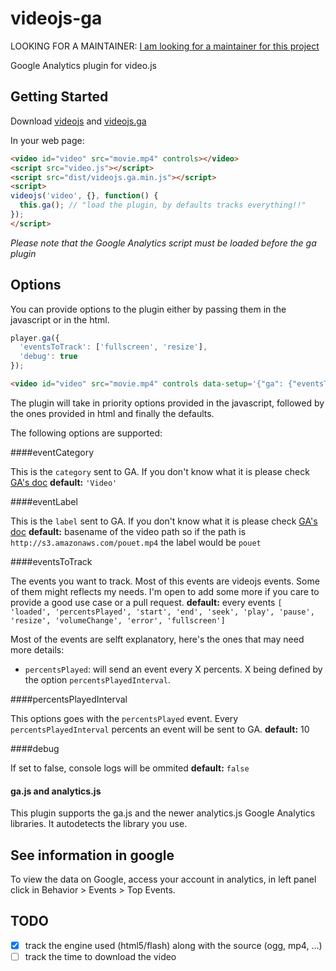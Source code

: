 # videojs-ga

LOOKING FOR A MAINTAINER: [I am looking for a maintainer for this project](https://github.com/mickey/videojs-ga/issues/30)

Google Analytics plugin for video.js

## Getting Started
Download [videojs](http://www.videojs.com/) and [videojs.ga](https://github.com/mickey/videojs-ga)

In your web page:
```html
<video id="video" src="movie.mp4" controls></video>
<script src="video.js"></script>
<script src="dist/videojs.ga.min.js"></script>
<script>
videojs('video', {}, function() {
  this.ga(); // "load the plugin, by defaults tracks everything!!"
});
</script>
```

_Please note that the Google Analytics script must be loaded before the ga plugin_

## Options

You can provide options to the plugin either by passing them in the javascript or in the html.

```javascript
player.ga({
  'eventsToTrack': ['fullscreen', 'resize'],
  'debug': true
});
```

```html
<video id="video" src="movie.mp4" controls data-setup='{"ga": {"eventsToTrack": ["error"]}}'></video>
```

The plugin will take in priority options provided in the javascript, followed by the ones provided in html and finally the defaults.

The following options are supported:

####eventCategory

This is the ```category``` sent to GA. If you don't know what it is please check [GA's doc](https://developers.google.com/analytics/devguides/collection/gajs/eventTrackerGuide)
**default:** ```'Video'```


####eventLabel

This is the ```label``` sent to GA. If you don't know what it is please check [GA's doc](https://developers.google.com/analytics/devguides/collection/gajs/eventTrackerGuide)
**default:** basename of the video path so if the path is ```http://s3.amazonaws.com/pouet.mp4``` the label would be ```pouet```

####eventsToTrack

The events you want to track. Most of this events are videojs events. Some of them might reflects my needs.
I'm open to add some more if you care to provide a good use case or a pull request.
**default:** every events
  ```[ 'loaded', 'percentsPlayed', 'start', 'end', 'seek', 'play', 'pause', 'resize', 'volumeChange', 'error', 'fullscreen']```

Most of the events are selft explanatory, here's the ones that may need more details:

- ```percentsPlayed```: will send an event every X percents. X being defined by the option ```percentsPlayedInterval```.

####percentsPlayedInterval

This options goes with the ```percentsPlayed``` event. Every ```percentsPlayedInterval``` percents an event will be sent to GA.
**default:** 10

####debug

If set to false, console logs will be ommited
**default:** ```false```

#### ga.js and analytics.js

This plugin supports the ga.js and the newer analytics.js Google Analytics libraries. It autodetects the library you use.

## See information in google
To view the data on Google, access your account in analytics, in left panel click in Behavior > Events > Top Events.

## TODO

- [x] track the engine used (html5/flash) along with the source (ogg, mp4, ...)
- [ ] track the time to download the video
